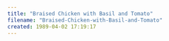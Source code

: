 ```yaml
---
title: "Braised Chicken with Basil and Tomato"
filename: "Braised-Chicken-with-Basil-and-Tomato"
created: 1989-04-02 17:19:17
---
```

